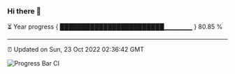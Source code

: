 ### Hi there 👋

⏳ Year progress { ████████████████████████▁▁▁▁▁▁ } 80.85 %

---

⏰ Updated on Sun, 23 Oct 2022 02:36:42 GMT

![Progress Bar CI](https://github.com/ZhaoGui/ZhaoGui/workflows/Progress%20Bar%20CI/badge.svg)
